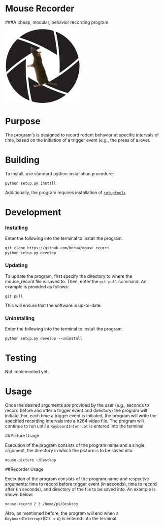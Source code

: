 # Mouse Recorder

###A cheap, modular, behavior recording program

![Mouserecord_logo.jpg](Mouserecord_logo.jpg)


# Purpose

The program's is designed to record rodent behavior at specific intervals of time, based on the initiation of a trigger event (e.g., the press of a lever.


# Building

To install, use standard python installation procedure:

    python setup.py install

Additionally, the program requires installation of [`setuptools`](https://pypi.python.org/pypi/setuptools)


# Development

### Installing

Enter the following into the terminal to install the program:

    git clone https://github.com/bnhwa/mouse_record
    python setup.py develop

### Updating

To update the program, first specify the directory to where the mouse_record file is saved to. Then, enter the `git pull` command. An example is provided as follows:

    git pull

This will ensure that the software is up-to-date.

### Uninstalling

Enter the following into the terminal to install the program:

    python setup.py develop --uninstall


# Testing

Not implemented yet.


# Usage

Once the desired arguments are provided by the user (e.g., seconds to record before and after a trigger event and directory) the program will initiate. For, each time a trigger event is initiated, the program will write the specified recording intervals into a h264 video file. The program will continue to run until a `KeyboardInterrupt` is entered into the terminal

##Picture Usage

Execution of the program consists of the program name and a single argument, the directory in which the picture is to be saved into.

    mouse-picture ~/Destkop

##Recorder Usage

Execution of the program consists of the program name and respectve arguments: time to record before trigger event (in seconds), time to record after (in seconds), and directory of the file to be saved into. An example is shown below:

    mouse-record 2 2 /home/pi/Desktop
    
Also, as mentioned before, the program will end when a `KeyboardInterrupt`(Ctrl + c) is entered into the terminal.

